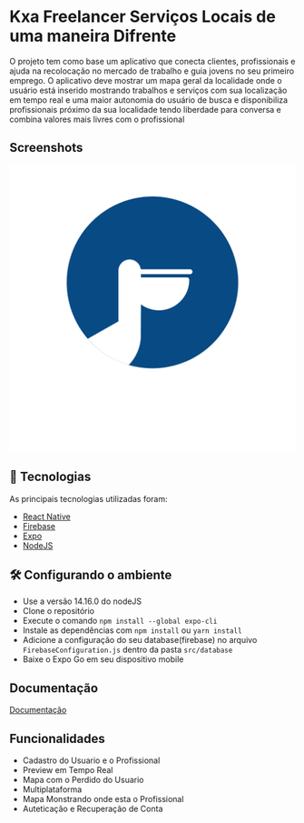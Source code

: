 
# Kxa Freelancer Serviços Locais de uma maneira Difrente
O projeto tem como base um aplicativo que conecta clientes, profissionais e
ajuda na recolocação no mercado de trabalho e guia jovens no seu primeiro
emprego. O aplicativo deve mostrar um mapa geral da localidade onde o usuário
está inserido mostrando trabalhos e serviços com sua localização em tempo real e
uma maior autonomia do usuário de busca e disponibiliza profissionais próximo da
sua localidade tendo liberdade para conversa e combina valores mais livres com o
profissional
## Screenshots

![App Screenshot](https://github.com/DevSilva-BR/kxaFreelancer-Rn/blob/main/assets/icon.png)


## 🧪 Tecnologias
As principais tecnologias utilizadas foram:
- [React Native](https://reactnative.dev/)
- [Firebase](https://firebase.google.com/docs)
- [Expo](https://expo.io/)
- [NodeJS](https://nodejs.org/en/)
## 🛠️ Configurando o ambiente
 - Use a versão 14.16.0 do nodeJS
 - Clone o repositório
 - Execute o comando `npm install --global expo-cli`
 - Instale as dependências com `npm install` ou `yarn install`
 - Adicione a configuração do seu database(firebase) no arquivo `FirebaseConfiguration.js` dentro da pasta `src/database`
 - Baixe o Expo Go em seu dispositivo mobile
## Documentação

[Documentação](https://drive.google.com/file/d/19av0FBkaJRb2YzOS1VMZWwFMW4wGWHtL/view?usp=share_link)


## Funcionalidades

- Cadastro do Usuario e o Profissional
- Preview em Tempo Real
- Mapa com o Perdido do Usuario
- Multiplataforma
- Mapa Monstrando onde esta o Profissional
- Auteticação e Recuperação de Conta


